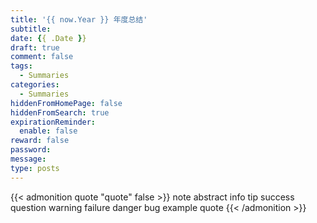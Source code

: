 ```yaml
---
title: '{{ now.Year }} 年度总结'
subtitle:
date: {{ .Date }}
draft: true
comment: false
tags:
  - Summaries
categories:
  - Summaries
hiddenFromHomePage: false
hiddenFromSearch: true
expirationReminder:
  enable: false
reward: false
password:
message:
type: posts
---
```


{{< admonition quote "quote" false >}}
note abstract info tip success question warning failure danger bug example quote
{{< /admonition >}}

<!--more-->
